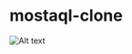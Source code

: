 # mostaql-clone

![Alt text]([https://assets.digitalocean.com/articles/alligator/boo.svg](https://x069my5u3k.ufs.sh/f/2FLtVr6zCdoRDKsbQJo9IuTvZqHclJ5sCrFj4mKf7Rpgyi2k) "a title")
